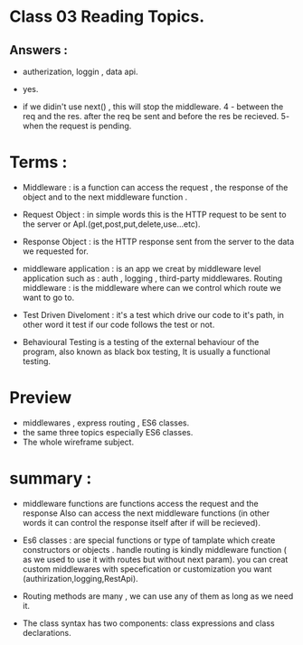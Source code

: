 # Class 03 Reading Topics.

## **Answers :**
* autherization, loggin , data api.

* yes.

* if we didin't use next() , this will stop the middleware.
4 - between the req and the res.
after the req be sent and before the res be recieved.
5- when the request is pending.


# Terms :
* Middleware : is a function can access the request , the response of the object and to the next middleware function .

* Request Object : in simple words this is the HTTP request to be sent to the server or ApI.(get,post,put,delete,use...etc).

* Response Object : is the HTTP response sent from the server to the data we requested for.

* middleware application : is  an app we creat by middleware level application such as : auth , logging , third-party middlewares.
Routing middleware : is the middleware where can we control which route we want to go to.
* Test Driven Diveloment :
it's a test which drive our code to it's path, in other word it test if our code follows the test or not.

* Behavioural Testing is a testing of the external behaviour of the program, also known as black box testing, It is usually a functional testing.
 

# Preview 
*  middlewares , express routing , ES6 classes.
* the same three topics especially ES6 classes.
* The whole wireframe subject.

# summary :
* middleware functions  are functions access the request and the response Also can access the next middleware functions (in other words it can control the response itself after if will be recieved).
* Es6 classes : are special functions or type of tamplate which create constructors or objects .
handle routing is kindly middleware function ( as we used to use it with routes but without next param).
you can creat custom middlewares with specefication or customization you want (authirization,logging,RestApi).

* Routing methods are many , we can use any of them as long as we need it.
* The class syntax has two components: class expressions and class declarations.
